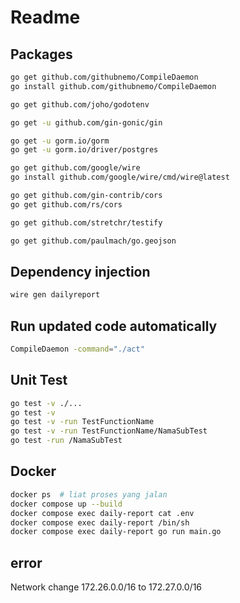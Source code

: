 # Readme
## Packages
``` bash
go get github.com/githubnemo/CompileDaemon
go install github.com/githubnemo/CompileDaemon

go get github.com/joho/godotenv

go get -u github.com/gin-gonic/gin

go get -u gorm.io/gorm
go get -u gorm.io/driver/postgres

go get github.com/google/wire
go install github.com/google/wire/cmd/wire@latest

go get github.com/gin-contrib/cors
go get github.com/rs/cors

go get github.com/stretchr/testify

go get github.com/paulmach/go.geojson
```

## Dependency injection
``` bash
wire gen dailyreport
```


## Run updated code automatically
``` bash
CompileDaemon -command="./act"
```


## Unit Test
``` bash
go test -v ./...
go test -v
go test -v -run TestFunctionName
go test -v -run TestFunctionName/NamaSubTest
go test -run /NamaSubTest
```

## Docker 
``` bash
docker ps  # liat proses yang jalan
docker compose up --build
docker compose exec daily-report cat .env
docker compose exec daily-report /bin/sh
docker compose exec daily-report go run main.go
```

## error
Network change 172.26.0.0/16 to 172.27.0.0/16
```bash


```